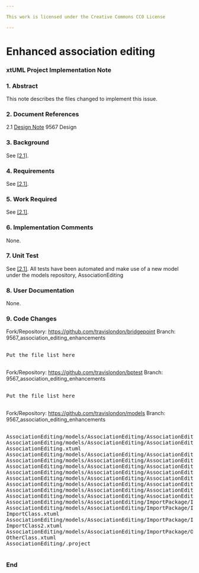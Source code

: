 ```yaml
---

This work is licensed under the Creative Commons CC0 License

---
```


# Enhanced association editing
### xtUML Project Implementation Note

### 1. Abstract

This note describes the files changed to implement this issue.  

### 2. Document References

<a id="2.1"></a>2.1 [Design Note](https://github.com/travislondon/bridgepoint/blob/master/doc-bridgepoint/notes/9567_association_editing_enhancements/9567_association_editing_enhancements.dnt.md) 9567 Design      

### 3. Background

See [[2.1]](2.1).  

### 4. Requirements

See [[2.1]](2.1).  

### 5. Work Required

See [[2.1]](2.1).  

### 6. Implementation Comments

None.

### 7. Unit Test

See [[2.1]](2.1).  All tests have been automated and make use of a new model under the models repository, AssociationEditing  

### 8. User Documentation

None.   

### 9. Code Changes

Fork/Repository: https://github.com/travislondon/bridgepoint
Branch: 9567_association_editing_enhancements

<pre>

Put the file list here 

</pre>

Fork/Repository: https://github.com/travislondon/bptest
Branch: 9567_association_editing_enhancements

<pre>

Put the file list here 

</pre>

Fork/Repository: https://github.com/travislondon/models
Branch: 9567_association_editing_enhancements

<pre>

AssociationEditing/models/AssociationEditing/AssociationEditing.xtuml
AssociationEditing/models/AssociationEditing/AssociationEditing/
AssociationEditing.xtuml
AssociationEditing/models/AssociationEditing/AssociationEditing/A/A.xtuml
AssociationEditing/models/AssociationEditing/AssociationEditing/B/B.xtuml
AssociationEditing/models/AssociationEditing/AssociationEditing/C/C.xtuml
AssociationEditing/models/AssociationEditing/AssociationEditing/D/D.xtuml
AssociationEditing/models/AssociationEditing/AssociationEditing/E/E.xtuml
AssociationEditing/models/AssociationEditing/AssociationEditing/F/F.xtuml
AssociationEditing/models/AssociationEditing/AssociationEditing/G/G.xtuml
AssociationEditing/models/AssociationEditing/AssociationEditing/H/H.xtuml
AssociationEditing/models/AssociationEditing/ImportPackage/ImportPackage.xtuml
AssociationEditing/models/AssociationEditing/ImportPackage/ImportClass/
ImportClass.xtuml
AssociationEditing/models/AssociationEditing/ImportPackage/ImportClass2/
ImportClass2.xtuml
AssociationEditing/models/AssociationEditing/ImportPackage/OtherClass/
OtherClass.xtuml
AssociationEditing/.project

</pre>

### End

